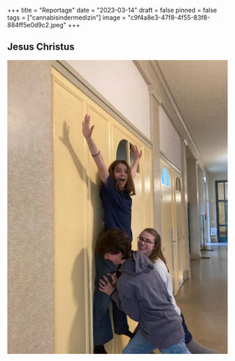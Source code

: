 +++
title = "Reportage"
date = "2023-03-14"
draft = false
pinned = false
tags = ["cannabisindermedizin"]
image = "c9f4a8e3-47f8-4f55-83f8-884ff5e0d9c2.jpeg"
+++
## Jesus Christus

![](c9f4a8e3-47f8-4f55-83f8-884ff5e0d9c2.jpeg)